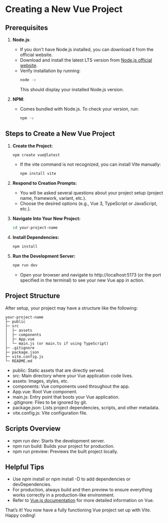 # Creating a New Vue Project

## Prerequisites

1. **Node.js**:
    - If you don't have Node.js installed, you can download it from the official website.
    - Download and install the latest LTS version from [Node.js official website](https://nodejs.org/en/download).
    - Verify installation by running:
      ```bash
      node -v
      ```
      This should display your installed Node.js version.

2. **NPM**:
    - Comes bundled with Node.js. To check your version, run:
      ```bash
      npm -v
      ```

## Steps to Create a New Vue Project

1. **Create the Project:**
   ```bash
   npm create vue@latest
   ```
   - If the vite command is not recognized, you can install Vite manually:
     ```bash
     npm install vite
     ```

2. **Respond to Creation Prompts:**
   - You will be asked several questions about your project setup (project name, framework, variant, etc.).
   - Choose the desired options (e.g., Vue 3, TypeScript or JavaScript, etc.).

3. **Navigate Into Your New Project:**
   ```bash
   cd your-project-name
   ```
4. **Install Dependencies:**
   ```bash
   npm install
   ```
5. **Run the Development Server:**
   ```bash
   npm run dev
   ```
    - Open your browser and navigate to http://localhost:5173 (or the port specified in the terminal) to see your new Vue app in action.

## Project Structure

After setup, your project may have a structure like the following:
   ```text
   your-project-name
   ├─ public
   ├─ src
   │  ├─ assets
   │  ├─ components
   │  ├─ App.vue
   │  └─ main.js (or main.ts if using TypeScript)
   ├─ .gitignore
   ├─ package.json
   ├─ vite.config.js
   └─ README.md
   ```
   - public: Static assets that are directly served.
   - src: Main directory where your Vue application code lives.
   - assets: Images, styles, etc.
   - components: Vue components used throughout the app.
   - App.vue: Root Vue component.
   - main.js: Entry point that boots your Vue application.
   - .gitignore: Files to be ignored by git.
   - package.json: Lists project dependencies, scripts, and other metadata.
   - vite.config.js: Vite configuration file.

## Scripts Overview
   - npm run dev: Starts the development server.
   - npm run build: Builds your project for production.
   - npm run preview: Previews the built project locally.

## Helpful Tips
   - Use npm install <package-name> or npm install -D <package-name> to add dependencies or devDependencies.
   - For production, always build and then preview to ensure everything works correctly in a production-like environment.
   - Refer to [Vue.js documentation](https://vuejs.org/) for more detailed information on Vue.

That’s it! You now have a fully functioning Vue project set up with Vite. Happy coding!